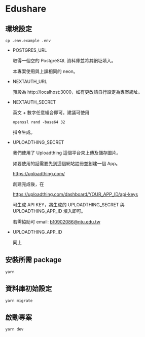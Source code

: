 # Edushare

## 環境設定

```
cp .env.example .env
```

-   POSTGRES_URL

    取得一個空的 PostgreSQL 資料庫並將其網址填入。

    本專案使用與上課相同的 neon。

-   NEXTAUTH_URL

    預設為 http://localhost:3000，如有更改請自行設定為專案網址。

-   NEXTAUTH_SECRET

    英文 + 數字任意組合即可。建議可使用

    ```
    openssl rand -base64 32
    ```

    指令生成。

-   UPLOADTHING_SECRET

    我們使用了 Uploadthing 這個平台來上傳及儲存圖片。

    如要使用的話需要先到這個網站註冊並創建一個 App。

    https://uploadthing.com/

    創建完成後，在

    https://uploadthing.com/dashboard/YOUR_APP_ID/api-keys

    可生成 API KEY，將生成的 UPLOADTHING_SECRET 與 UPLOADTHING_APP_ID 填入即可。

    若需協助可 email: b10902086@ntu.edu.tw

-   UPLOADTHING_APP_ID

    同上

## 安裝所需 package

```
yarn
```

## 資料庫初始設定

```
yarn migrate
```

## 啟動專案

```
yarn dev
```
